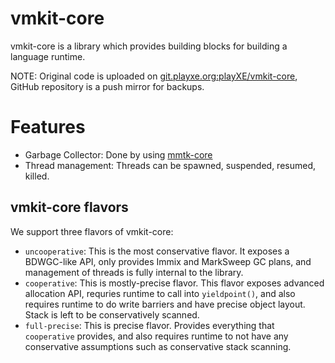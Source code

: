 # vmkit-core



vmkit-core is a library which provides building blocks for building a language runtime.

NOTE: Original code is uploaded on [git.playxe.org:playXE/vmkit-core](https://git.playxe.org/playXE/vmkit-core), GitHub repository is a push mirror for backups. 

# Features
- Garbage Collector: Done by using [mmtk-core](https://github.com/mmtk/mmtk-core)
- Thread management: Threads can be spawned, suspended, resumed, killed.


## vmkit-core flavors

We support three flavors of vmkit-core:
- `uncooperative`: This is the most conservative flavor. It exposes a BDWGC-like API, only provides Immix and MarkSweep GC plans,
and management of threads is fully internal to the library.
- `cooperative`: This is mostly-precise flavor. This flavor exposes advanced allocation API, requries runtime to call into `yieldpoint()`,
and also requires runtime to do write barriers and have precise object layout. Stack is left to be conservatively scanned. 
- `full-precise`: This is precise flavor. Provides everything that `cooperative` provides, and also requires
runtime to not have any conservative assumptions such as conservative stack scanning.
